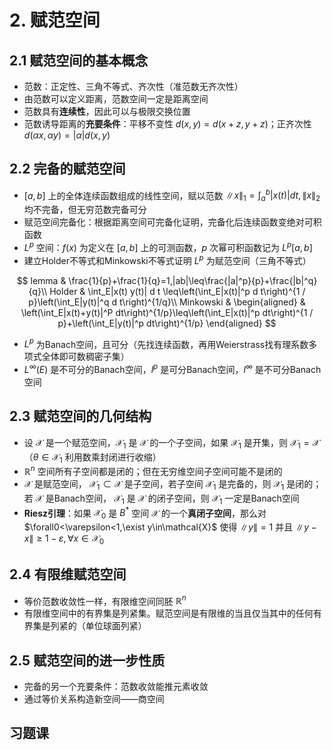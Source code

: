# 2. 赋范空间

## 2.1 赋范空间的基本概念

- 范数：正定性、三角不等式、齐次性（准范数无齐次性）
- 由范数可以定义距离，范数空间一定是距离空间
- 范数具有**连续性**，因此可以与极限交换位置
- 范数诱导距离的**充要条件**：平移不变性 $d(x,y)=d(x+z,y+z)$；正齐次性 $d(\alpha x,\alpha y)=|\alpha|d(x,y)$ 

## 2.2 完备的赋范空间

- $[a,b]$ 上的全体连续函数组成的线性空间，赋以范数 $\|x\|_1=\int_a^b|x(t)|dt,\|x\|_2$ 均不完备，但无穷范数完备可分
- 赋范空间完备化：根据距离空间可完备化证明，完备化后连续函数变绝对可积函数
- $L^p$ 空间：$f(x)$ 为定义在 $[a,b]$ 上的可测函数，$p$ 次幂可积函数记为 $L^p[a,b]$
- 建立Holder不等式和Minkowski不等式证明 $L^p$ 为赋范空间（三角不等式）

$$
lemma & \frac{1}{p}+\frac{1}{q}=1,|ab|\leq\frac{|a|^p}{p}+\frac{|b|^q}{q}\\
Holder & \int_E|x(t) y(t)| d t \leq\left(\int_E|x(t)|^p d t\right)^{1 / p}\left(\int_E|y(t)|^q d t\right)^{1/q}\\
Minkowski & \begin{aligned}
& \left(\int_E|x(t)+y(t)|^P dt\right)^{1/p}\leq\left(\int_E|x(t)|^p dt\right)^{1 / p}+\left(\int_E|y(t)|^p dt\right)^{1/p}
\end{aligned}
$$

- $L^p$ 为Banach空间，且可分（先找连续函数，再用Weierstrass找有理系数多项式全体即可数稠密子集）
- $L^\infty(E)$ 是不可分的Banach空间，$l^p$ 是可分Banach空间，$l^\infty$ 是不可分Banach空间

## 2.3 赋范空间的几何结构

- 设 $\mathcal{X}$ 是一个赋范空间，$\mathcal{X}_1$ 是 $\mathcal{X}$ 的一个子空间，如果 $\mathcal{X}_1$ 是开集，则 $\mathcal{X}_1=\mathcal{X}$ （$\theta\in\mathcal{X}_1$ 利用数乘封闭进行收缩）
- $\mathbb{R}^n$ 空间所有子空间都是闭的；但在无穷维空间子空间可能不是闭的
-  $\mathcal{X}$ 是赋范空间， $\mathcal{X}_1\subset\mathcal{X}$ 是子空间，若子空间 $\mathcal{X}_1$ 是完备的，则 $\mathcal{X}_1$ 是闭的；若 $\mathcal{X}$ 是Banach空间， $\mathcal{X}_1$ 是 $\mathcal{X}$ 的闭子空间，则 $\mathcal{X}_1$ 一定是Banach空间
- **Riesz引理**：如果 $\mathcal{X}_0$ 是 $B^*$ 空间 $\mathcal{X}$ 的一个**真闭子空间**，那么对 $\forall0<\varepsilon<1,\exist y\in\mathcal{X}$ 使得 $\|y\|=1$ 并且 $\|y-x\|\geq1-\varepsilon,\forall x\in\mathcal{X}_0$

## 2.4 有限维赋范空间

- 等价范数收敛性一样，有限维空间同胚 $\mathbb{R}^n$
- 有限维空间中的有界集是列紧集。赋范空间是有限维的当且仅当其中的任何有界集是列紧的（单位球面列紧）

## 2.5 赋范空间的进一步性质

- 完备的另一个充要条件：范数收敛能推元素收敛
- 通过等价关系构造新空间——商空间

## 习题课